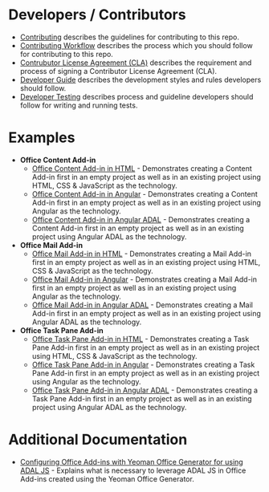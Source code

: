 # Developers / Contributors

- [Contributing](contributing.md) describes the guidelines for contributing to this repo. 
- [Contributing Workflow](contributing-workflow.md) describes the process which you should follow for contributing to this repo. 
- [Contrubutor License Agreement (CLA)](contributor-license-agreement.md) describes the requirement and process of signing a Contributor License Agreement (CLA).
- [Developer Guide](developer-guide.md) describes the development styles and rules developers should follow.
- [Developer Testing](developer-testing.md) describes process and guideline developers should follow for writing and running tests.

# Examples

- **Office Content Add-in**
  - [Office Content Add-in in HTML](example-content-html.md) - Demonstrates creating a Content Add-in first in an empty project as well as in an existing project using HTML, CSS & JavaScript as the technology.
  - [Office Content Add-in in Angular](example-content-ng.md) - Demonstrates creating a Content Add-in first in an empty project as well as in an existing project using Angular as the technology.
  - [Office Content Add-in in Angular ADAL](example-content-ngadal.md) - Demonstrates creating a Content Add-in first in an empty project as well as in an existing project using Angular ADAL as the technology.
- **Office Mail Add-in**
  - [Office Mail Add-in in HTML](example-mail-html.md) - Demonstrates creating a Mail Add-in first in an empty project as well as in an existing project using HTML, CSS & JavaScript as the technology.
  - [Office Mail Add-in in Angular](example-mail-ng.md) - Demonstrates creating a Mail Add-in first in an empty project as well as in an existing project using Angular as the technology.
  - [Office Mail Add-in in Angular ADAL](example-mail-ngadal.md) - Demonstrates creating a Mail Add-in first in an empty project as well as in an existing project using Angular ADAL as the technology.
- **Office Task Pane Add-in**
  - [Office Task Pane Add-in in HTML](example-taskpane-html.md) - Demonstrates creating a Task Pane Add-in first in an empty project as well as in an existing project using HTML, CSS & JavaScript as the technology.
  - [Office Task Pane Add-in in Angular](example-taskpane-ng.md) - Demonstrates creating a Task Pane Add-in first in an empty project as well as in an existing project using Angular as the technology.
  - [Office Task Pane Add-in in Angular ADAL](example-taskpane-ngadal.md) - Demonstrates creating a Task Pane Add-in first in an empty project as well as in an existing project using Angular ADAL as the technology.

# Additional Documentation

- [Configuring Office Add-ins with Yeoman Office Generator for using ADAL JS](adal-config.md) - Explains what is necessary to leverage ADAL JS in Office Add-ins created using the Yeoman Office Generator.